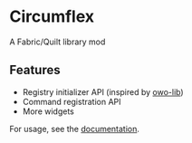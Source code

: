 # Circumflex

A Fabric/Quilt library mod

## Features

- Registry initializer API (inspired by [owo-lib](https://github.com/wisp-forest/owo-lib))
- Command registration API
- More widgets

For usage, see the [documentation](https://diacritics-owo.github.io/circumflex/).
